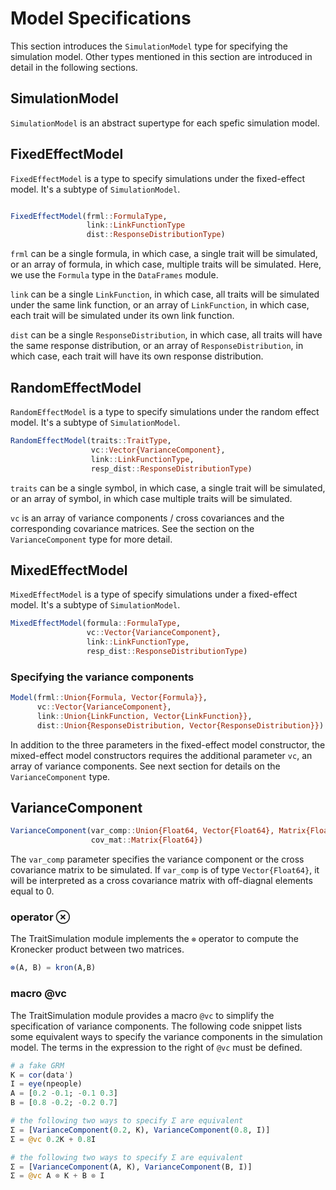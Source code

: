 # Model Specifications

This section introduces the ```SimulationModel``` type for specifying the
simulation model. Other types mentioned in this section are introduced
in detail in the following sections.

## SimulationModel

```SimulationModel``` is an abstract supertype for each spefic
simulation model.

## FixedEffectModel

```FixedEffectModel``` is a type to specify simulations under the
fixed-effect model. It's a subtype of ```SimulationModel```.

```julia

FixedEffectModel(frml::FormulaType,
                 link::LinkFunctionType
                 dist::ResponseDistributionType)
```

```frml``` can be a single formula, in which case, a single trait
will be simulated, or an array of formula, in which case, multiple
traits will be simulated. Here, we use the ```Formula``` type
in the ```DataFrames``` module.

```link``` can be a single ```LinkFunction```, in which case, all traits
will be simulated under the same link function, or an array of
```LinkFunction```, in which case, each trait will be simulated under
its own link function.

```dist``` can be a single ```ResponseDistribution```, in which case,
all traits will have the same response distribution, or an array
of ```ResponseDistribution```, in which case, each trait will have
its own response distribution.

## RandomEffectModel

```RandomEffectModel``` is a type to specify simulations under the random
effect model. It's a subtype of ```SimulationModel```.

```julia
RandomEffectModel(traits::TraitType,
                  vc::Vector{VarianceComponent},
                  link::LinkFunctionType,
                  resp_dist::ResponseDistributionType)
```

```traits``` can be a single symbol, in which case, a single trait
will be simulated, or an array of symbol, in which case multiple
traits will be simulated.

```vc``` is an array of variance components / cross covariances and the
corresponding covariance matrices. See the section on the
```VarianceComponent``` type for more detail.

## MixedEffectModel

```MixedEffectModel``` is a type of specify simulations under a
fixed-effect model. It's a subtype of ```SimulationModel```.

```julia
MixedEffectModel(formula::FormulaType,
                 vc::Vector{VarianceComponent},
                 link::LinkFunctionType,
                 resp_dist::ResponseDistributionType)
```

### Specifying the variance components

```julia
Model(frml::Union{Formula, Vector{Formula}},
      vc::Vector{VarianceComponent},
      link::Union{LinkFunction, Vector{LinkFunction}},
      dist::Union{ResponseDistribution, Vector{ResponseDistribution}})
```

In addition to the three parameters in the fixed-effect model constructor,
the mixed-effect model constructors requires the additional parameter
```vc```, an array of variance components. See next section for details
on the ```VarianceComponent``` type.

## VarianceComponent

```julia
VarianceComponent(var_comp::Union{Float64, Vector{Float64}, Matrix{Float64}}
                  cov_mat::Matrix{Float64})
```

The ```var_comp``` parameter specifies the variance component or the
cross covariance matrix to be simulated. If ```var_comp``` is of type
```Vector{Float64}```, it will be interpreted as a cross covariance
matrix with off-diagnal elements equal to 0.

### operator ⊗

The TraitSimulation module implements the ```⊗``` operator to compute
the Kronecker product between two matrices.

```julia
⊗(A, B) = kron(A,B)
```

### macro @vc

The TraitSimulation module provides a macro ```@vc``` to simplify
the specification of variance components. The following code snippet
lists some equivalent ways to specify the variance components in the
simulation model. The terms in the expression to the right of ```@vc```
must be defined.

```julia
# a fake GRM
K = cor(data')
I = eye(npeople)
A = [0.2 -0.1; -0.1 0.3]
B = [0.8 -0.2; -0.2 0.7]

# the following two ways to specify Σ are equivalent
Σ = [VarianceComponent(0.2, K), VarianceComponent(0.8, I)]
Σ = @vc 0.2K + 0.8I 

# the following two ways to specify Σ are equivalent
Σ = [VarianceComponent(A, K), VarianceComponent(B, I)]
Σ = @vc A ⊗ K + B ⊗ I
```
